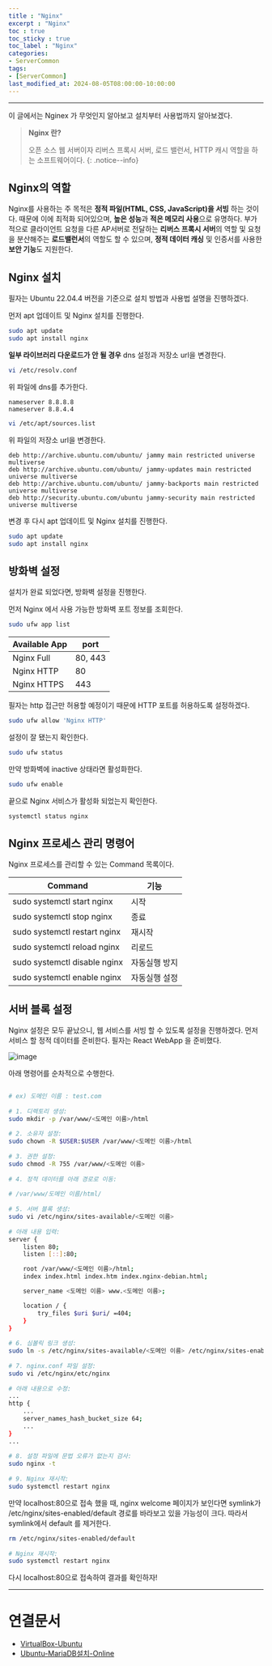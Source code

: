```yaml
---
title : "Nginx"
excerpt : "Nginx"
toc : true
toc_sticky : true
toc_label : "Nginx"
categories:
- ServerCommon
tags:
- [ServerCommon]
last_modified_at: 2024-08-05T08:00:00-10:00:00
---
```

  
---
  
 이 글에서는 Nginex 가 무엇인지 알아보고 설치부터 사용법까지 알아보겠다.

> **Nginx 란?**  
>
> 오픈 소스 웹 서버이자 리버스 프록시 서버, 로드 밸런서, HTTP 캐시 역할을 하는 소프트웨어이다. 
{: .notice--info}  
  
## Nginx의 역할
 Nginx를 사용하는 주 목적은 **정적 파일(HTML, CSS, JavaScript)을 서빙** 하는 것이다. 때문에 이에 최적화 되어있으며, **높은 성능**과 **적은 메모리 사용**으로 유명하다. 부가적으로 클라이언트 요청을 다른 AP서버로 전달하는 **리버스 프록시 서버**의 역할 및 요청을 분산해주는 **로드밸런서**의 역할도 할 수 있으며, **정적 데이터 캐싱** 및 인증서를 사용한 **보안 기능**도 지원한다.
  
## Nginx 설치
 필자는 Ubuntu 22.04.4 버전을 기준으로 설치 방법과 사용법 설명을 진행하겠다. 

 먼저 apt 업데이트 및 Nginx 설치를 진행한다.
  
```bash
sudo apt update
sudo apt install nginx
```

 **일부 라이브러리 다운로드가 안 될 경우** dns 설정과 저장소 url을 변경한다.
  
```bash
vi /etc/resolv.conf
```

 위 파일에 dns를 추가한다.

```
nameserver 8.8.8.8 
nameserver 8.8.4.4
```
  
```bash
vi /etc/apt/sources.list
```

 위 파일의 저장소 url을 변경한다.

```
deb http://archive.ubuntu.com/ubuntu/ jammy main restricted universe multiverse
deb http://archive.ubuntu.com/ubuntu/ jammy-updates main restricted universe multiverse
deb http://archive.ubuntu.com/ubuntu/ jammy-backports main restricted universe multiverse
deb http://security.ubuntu.com/ubuntu jammy-security main restricted universe multiverse
```

 변경 후 다시 apt 업데이트 및 Nginx 설치를 진행한다.
  
```bash
sudo apt update
sudo apt install nginx
```
  
## 방화벽 설정
 설치가 완료 되었다면, 방화벽 설정을 진행한다.

 먼저 Nginx 에서 사용 가능한 방화벽 포트 정보를 조회한다.
  
```bash
sudo ufw app list
```
  
| Available App | port    |
| ------------- | ------- |
| Nginx Full    | 80, 443 |
| Nginx HTTP    | 80      |
| Nginx HTTPS   | 443     |

 필자는 http 접근만 허용할 예정이기 때문에 HTTP 포트를 허용하도록 설정하겠다.
  
```bash
sudo ufw allow 'Nginx HTTP'
```

 설정이 잘 됐는지 확인한다.
  
```bash
sudo ufw status
```

 만약 방화벽에 inactive 상태라면 활성화한다.
  
```bash
sudo ufw enable
```

 끝으로 Nginx 서비스가 활성화 되었는지 확인한다.
  
```bash
systemctl status nginx
```
  
## Nginx 프로세스 관리 명령어
 Nginx 프로세스를 관리할 수 있는 Command 목록이다.

| Command                      | 기능      |
| ---------------------------- | ------- |
| sudo systemctl start nginx   | 시작      |
| sudo systemctl stop nginx    | 종료      |
| sudo systemctl restart nginx | 재시작     |
| sudo systemctl reload nginx  | 리로드     |
| sudo systemctl disable nginx | 자동실행 방지 |
| sudo systemctl enable nginx  | 자동실행 설정 |
  
## 서버 블록 설정
 Nginx 설정은 모두 끝났으니, 웹 서비스를 서빙 할 수 있도록 설정을 진행하겠다. 먼저 서비스 할 정적 데이터를 준비한다. 필자는 React WebApp 을 준비했다.
  
![image](../../assets/images/React_Publish.png)

 아래 명령어를 순차적으로 수행한다.
  
```bash
  
# ex) 도메인 이름 : test.com
  
# 1. 디렉토리 생성:
sudo mkdir -p /var/www/<도메인 이름>/html
  
# 2. 소유자 설정:
sudo chown -R $USER:$USER /var/www/<도메인 이름>/html
  
# 3. 권한 설정:
sudo chmod -R 755 /var/www/<도메인 이름>
  
# 4. 정적 데이터를 아래 경로로 이동:
  
# /var/www/도메인 이름/html/
  
# 5. 서버 블록 생성:
sudo vi /etc/nginx/sites-available/<도메인 이름>
  
# 아래 내용 입력:
server {
    listen 80;
    listen [::]:80;

    root /var/www/<도메인 이름>/html;
    index index.html index.htm index.nginx-debian.html;

    server_name <도메인 이름> www.<도메인 이름>;

    location / {
        try_files $uri $uri/ =404;
    }
}
  
# 6. 심볼릭 링크 생성:
sudo ln -s /etc/nginx/sites-available/<도메인 이름> /etc/nginx/sites-enabled/
  
# 7. nginx.conf 파일 설정:
sudo vi /etc/nginx/etc/nginx
  
# 아래 내용으로 수정:
...
http {
    ...
    server_names_hash_bucket_size 64;
    ...
}
...
  
# 8. 설정 파일에 문법 오류가 없는지 검사:
sudo nginx -t
  
# 9. Nginx 재시작:
sudo systemctl restart nginx
```

 만약 localhost:80으로 접속 했을 때,  nginx welcome 페이지가 보인다면 symlink가 /etc/nginx/sites-enabled/default 경로를 바라보고 있을 가능성이 크다. 따라서 symlink에서 default 를 제거한다.
  
```bash
rm /etc/nginx/sites-enabled/default
  
# Nginx 재시작:
sudo systemctl restart nginx
```

 다시 localhost:80으로 접속하여 결과를 확인하자!

---
  
# 연결문서
- [VirtualBox-Ubuntu](../../developcommon/developcommon-VirtualBox-Ubuntu)
- [Ubuntu-MariaDB설치-Online](../../os/os-Ubuntu-MariaDB설치-Online)